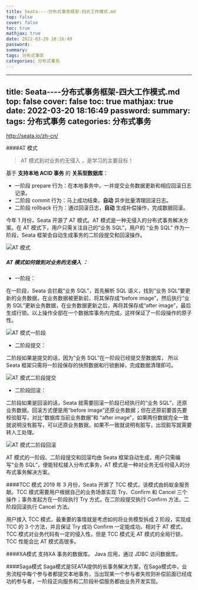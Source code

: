 ```yaml
---
title: Seata----分布式事务框架-四大工作模式.md
top: false
cover: false
toc: true
mathjax: true
date: 2022-03-20 18:16:49
password:
summary:
tags: 分布式事务
categories: 分布式事务
---
```

---
title: Seata----分布式事务框架-四大工作模式.md
top: false
cover: false
toc: true
mathjax: true
date: 2022-03-20 18:16:49
password:
summary:
tags: 分布式事务
categories: 分布式事务
---
http://seata.io/zh-cn/

####AT 模式
> AT 模式到对业务的无侵入 ，是学习的主要目标！

基于 **支持本地 ACID 事务** 的 **关系型数据库**：

*   一阶段 prepare 行为：在本地事务中，一并提交业务数据更新和相应回滚日志记录。
*   二阶段 commit 行为：马上成功结束，**自动** 异步批量清理回滚日志。
*   二阶段 rollback 行为：通过回滚日志，**自动** 生成补偿操作，完成数据回滚。




今年 1 月份，Seata 开源了 AT 模式。AT 模式是一种无侵入的分布式事务解决方案。在 AT 模式下，用户只需关注自己的“业务 SQL”，用户的 “业务 SQL” 作为一阶段，Seata 框架会自动生成事务的二阶段提交和回滚操作。

![AT 模式](https://upload-images.jianshu.io/upload_images/13965490-60b6dd6196e62803.png?imageMogr2/auto-orient/strip%7CimageView2/2/w/1240)

##### AT 模式如何做到对业务的无侵入 ：

*   一阶段：

在一阶段，Seata 会拦截“业务 SQL”，首先解析 SQL 语义，找到“业务 SQL”要更新的业务数据，在业务数据被更新前，将其保存成“before image”，然后执行“业务 SQL”更新业务数据，在业务数据更新之后，再将其保存成“after image”，最后生成行锁。以上操作全部在一个数据库事务内完成，这样保证了一阶段操作的原子性。

![AT 模式一阶段](https://upload-images.jianshu.io/upload_images/13965490-ad64845e7c0ee65d.png?imageMogr2/auto-orient/strip%7CimageView2/2/w/1240)

*   二阶段提交：

二阶段如果是提交的话，因为“业务 SQL”在一阶段已经提交至数据库， 所以 Seata 框架只需将一阶段保存的快照数据和行锁删掉，完成数据清理即可。

![AT 模式二阶段提交](https://upload-images.jianshu.io/upload_images/13965490-981ee6e7d394b15f.png?imageMogr2/auto-orient/strip%7CimageView2/2/w/1240)

*   二阶段回滚：

二阶段如果是回滚的话，Seata 就需要回滚一阶段已经执行的“业务 SQL”，还原业务数据。回滚方式便是用“before image”还原业务数据；但在还原前要首先要校验脏写，对比“数据库当前业务数据”和 “after image”，如果两份数据完全一致就说明没有脏写，可以还原业务数据，如果不一致就说明有脏写，出现脏写就需要转人工处理。

![AT 模式二阶段回滚](https://upload-images.jianshu.io/upload_images/13965490-1e547cc6ead2d440.png?imageMogr2/auto-orient/strip%7CimageView2/2/w/1240)

AT 模式的一阶段、二阶段提交和回滚均由 Seata 框架自动生成，用户只需编写“业务 SQL”，便能轻松接入分布式事务，AT 模式是一种对业务无任何侵入的分布式事务解决方案。







####TCC 模式
2019 年 3 月份，Seata 开源了 TCC 模式，该模式由蚂蚁金服贡献。TCC 模式需要用户根据自己的业务场景实现 Try、Confirm 和 Cancel 三个操作；事务发起方在一阶段执行 Try 方式，在二阶段提交执行 Confirm 方法，二阶段回滚执行 Cancel 方法。


用户接入 TCC 模式，最重要的事情就是考虑如何将业务模型拆成 2 阶段，实现成 TCC 的 3 个方法，并且保证 Try 成功 Confirm 一定能成功。相对于 AT 模式，TCC 模式对业务代码有一定的侵入性，但是 TCC 模式无 AT 模式的全局行锁，TCC 性能会比 AT 模式高很多。




####XA模式
支持XA 事务的数据库。
Java 应用，通过 JDBC 访问数据库。

####Saga模式
Saga模式是SEATA提供的长事务解决方案，在Saga模式中，业务流程中每个参与者都提交本地事务，当出现某一个参与者失败则补偿前面已经成功的参与者，一阶段正向服务和二阶段补偿服务都由业务开发实现。



